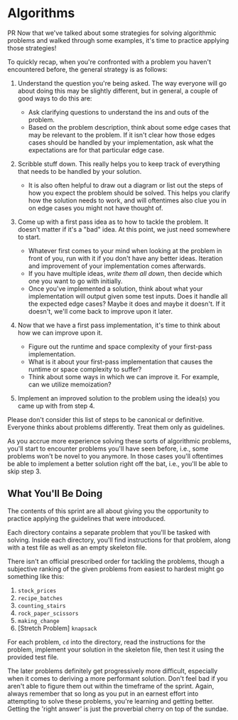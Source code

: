 # Algorithms

PR
Now that we've talked about some strategies for solving algorithmic problems and walked through some examples, it's time to practice applying those strategies!

To quickly recap, when you're confronted with a problem you haven't encountered before, the general strategy is as follows:

1. Understand the question you're being asked. The way everyone will go about doing this may be slightly different, but in general, a couple of good ways to do this are:

   - Ask clarifying questions to understand the ins and outs of the problem.
   - Based on the problem description, think about some edge cases that may be relevant to the problem. If it isn't clear how those edges cases should be handled by your implementation, ask what the expectations are for that particular edge case.

2. Scribble stuff down. This really helps you to keep track of everything that needs to be handled by your solution.

   - It is also often helpful to draw out a diagram or list out the steps of how you expect the problem should be solved. This helps you clarify how the solution needs to work, and will oftentimes also clue you in on edge cases you might not have thought of.

3. Come up with a first pass idea as to how to tackle the problem. It doesn't matter if it's a "bad" idea. At this point, we just need somewhere to start.

   - Whatever first comes to your mind when looking at the problem in front of you, run with it if you don't have any better ideas. Iteration and improvement of your implementation comes afterwards.
   - If you have multiple ideas, _write them all down_, then decide which one you want to go with initially.
   - Once you've implemented a solution, think about what your implementation will output given some test inputs. Does it handle all the expected edge cases? Maybe it does and maybe it doesn't. If it doesn't, we'll come back to improve upon it later.

4. Now that we have a first pass implementation, it's time to think about how we can improve upon it.

   - Figure out the runtime and space complexity of your first-pass implementation.
   - What is it about your first-pass implementation that causes the runtime or space complexity to suffer?
   - Think about some ways in which we can improve it. For example, can we utilize memoization?

5. Implement an improved solution to the problem using the idea(s) you came up with from step 4.

Please don't consider this list of steps to be canonical or definitive. Everyone thinks about problems differently. Treat them only as guidelines.

As you accrue more experience solving these sorts of algorithmic problems, you'll start to encounter problems you'll have seen before, i.e., some problems won't be novel to you anymore. In those cases you'll oftentimes be able to implement a better solution right off the bat, i.e., you'll be able to skip step 3.

## What You'll Be Doing

The contents of this sprint are all about giving you the opportunity to practice applying the guidelines that were introduced.

Each directory contains a separate problem that you'll be tasked with solving. Inside each directory, you'll find instructions for that problem, along with a test file as well as an empty skeleton file.

There isn't an official prescribed order for tackling the problems, though a subjective ranking of the given problems from easiest to hardest might go something like this:

1.  `stock_prices`
2.  `recipe_batches`
3.  `counting_stairs`
4.  `rock_paper_scissors`
5.  `making_change`
6.  [Stretch Problem] `knapsack`

For each problem, `cd` into the directory, read the instructions for the problem, implement your solution in the skeleton file, then test it using the provided test file.

The later problems definitely get progressively more difficult, especially when it comes to deriving a more performant solution. Don't feel bad if you aren't able to figure them out within the timeframe of the sprint. Again, always remember that so long as you put in an earnest effort into attempting to solve these problems, you're learning and getting better. Getting the 'right answer' is just the proverbial cherry on top of the sundae.
